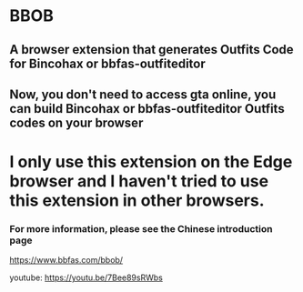# BBOB
## A browser extension that generates Outfits Code for Bincohax or bbfas-outfiteditor
## Now, you don't need to access gta online, you can build Bincohax or bbfas-outfiteditor Outfits codes on your browser
# I only use this extension on the Edge browser and I haven't tried to use this extension in other browsers.

###  For more information, please see the Chinese introduction page
https://www.bbfas.com/bbob/

youtube: https://youtu.be/7Bee89sRWbs
